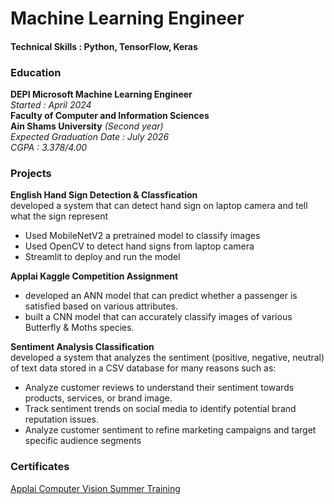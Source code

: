 # Machine Learning Engineer

#### Technical Skills : Python, TensorFlow, Keras

### Education 
**DEPI Microsoft Machine Learning Engineer**  
_Started : April 2024_  
**Faculty of Computer and Information Sciences**  
**Ain Shams University** _(Second year)_  
_Expected Graduation Date : July 2026_  
_CGPA : 3.378/4.00_

### Projects 
**English Hand Sign Detection & Classfication**  
  developed a system that can detect hand sign on laptop camera and tell what the sign represent
- Used MobileNetV2 a pretrained model to classify images
- Used OpenCV to detect hand signs from laptop camera
- Streamlit to deploy and run the model
  
**Applai Kaggle Competition Assignment** 
- developed an ANN model that can predict whether a passenger is satisfied based on various attributes.
- built a CNN model that can accurately classify images of various Butterfly & Moths species.

**Sentiment Analysis Classification**  
  developed a system that analyzes the sentiment (positive, negative, neutral) of text data stored in a CSV database for many reasons such as:
- Analyze customer reviews to understand their sentiment towards products, services, or brand image.
- Track sentiment trends on social media to identify potential brand reputation issues.
- Analyze customer sentiment to refine marketing campaigns and target specific audience segments
  
### Certificates
[Applai Computer Vision Summer Training](https://drive.google.com/file/d/1HigKwvrDPaBoMf1FfnzEjSBXe_mPyiok/view?usp=drive_link)
